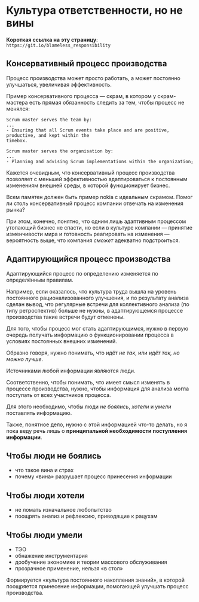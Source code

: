 # Культура ответственности, но не вины

**Короткая ссылка на эту страницу**: `https://git.io/blameless_responsibility`

## Консервативный процесс производства

Процесс производства может просто работать, а может постоянно улучшаться, увеличивая эффективность.

Пример консервативного процесса — скрам, в котором у скрам-мастера есть прямая обязанность следить за тем, чтобы процесс не менялся:

```
Scrum master serves the team by:
...
- Ensuring that all Scrum events take place and are positive, productive, and kept within the
timebox.

Scrum master serves the organisation by:
...
- Planning and advising Scrum implementations within the organization;
```

Кажется очевидным, что консервативный процесс производства позволяет с меньшей эффективностью адаптироваться к постоянным изменениям внешней среды, в которой функционирует бизнес.

Всем памятен должен быть пример nokia с идеальным скрамом. Помог ли столь консервативный процесс компании отвечать на изменения рынка?

При этом, конечно, понятно, что одним лишь адаптивным процессом утопающий бизнес не спасти, но если в культуре компании — принятие изменчивости мира и готовность реагировать на изменения — вероятность выше, что компания _сможет_ адекватно подстроиться.

## Адаптирующийся процесс производства

Адаптирующийся процесс по определению изменяется по определённым правилам.

Например, если оказалось, что культура труда вышла на уровень постоянного рационализованного улучшения, и по результату анализа сделан вывод, что регулярные встречи для коллективного анализа (по типу ретроспектив) больше не нужны, в адаптирующемся процессе производства такие встречи будут отменены.

Для того, чтобы процесс мог стать адаптирующимся, нужно в первую очередь получать информацию о функционировании процесса в условиях постоянных внешних изменений.

Образно говоря, нужно понимать, что идёт _не так_, или _идёт так, но можно лучше_.

Источниками любой информации являются люди.

Соответственно, чтобы понимать, что имеет смысл изменять в процессе производства, нужно, чтобы информация для анализа могла поступать от всех участников процесса.

Для этого необходимо, чтобы люди _не боялись_, _хотели_ и _умели_ поставлять информацию.

Также, понятное дело, нужно с этой информацией что-то делать, но я пока веду речь лишь о **принципальной необходимости поступления информации**.

## Чтобы люди не боялись

- что такое вина и страх
- почему «вина» разрушает процесс принесения информации

## Чтобы люди хотели

- не ломать изначальное любопытство
- поощрять анализ и рефлексию, приводящие к рацухам

## Чтобы люди умели

- ТЭО
- обнажение инструментария
- дообучение экономике и теории массового обслуживания
- прозрачное применение, нельзя «в стол»

Формируется «культура постоянного накопления знаний», в которой поощряется принесение информации, помогающей улучшать процесс производства.



